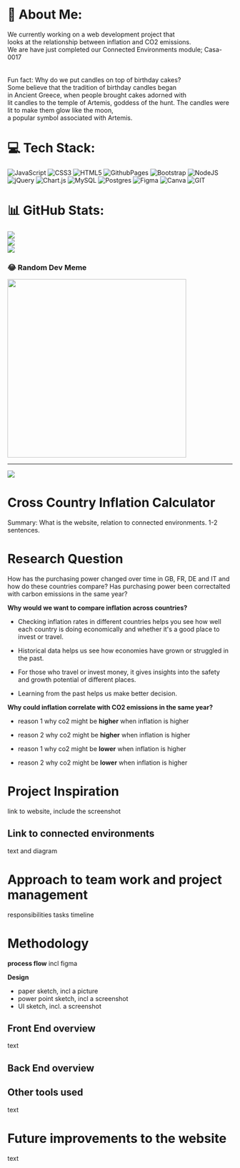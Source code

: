 # 💫 About Me:
We currently working on a web development project that <br>looks at the relationship between inflation and CO2 emissions.<br>We are have just completed our Connected Environments module; Casa-0017<br><br><br>Fun fact: Why do we put candles on top of birthday cakes?<br>Some believe that the tradition of birthday candles began <br>in Ancient Greece, when people brought cakes adorned with <br>lit candles to the temple of Artemis, goddess of the hunt. The candles were lit to make them glow like the moon, <br>a popular symbol associated with Artemis.


# 💻 Tech Stack:
![JavaScript](https://img.shields.io/badge/javascript-%23323330.svg?style=plastic&logo=javascript&logoColor=%23F7DF1E) ![CSS3](https://img.shields.io/badge/css3-%231572B6.svg?style=plastic&logo=css3&logoColor=white) ![HTML5](https://img.shields.io/badge/html5-%23E34F26.svg?style=plastic&logo=html5&logoColor=white) ![GithubPages](https://img.shields.io/badge/github%20pages-121013?style=plastic&logo=github&logoColor=white) ![Bootstrap](https://img.shields.io/badge/bootstrap-%238511FA.svg?style=plastic&logo=bootstrap&logoColor=white) ![NodeJS](https://img.shields.io/badge/node.js-6DA55F?style=plastic&logo=node.js&logoColor=white) ![jQuery](https://img.shields.io/badge/jquery-%230769AD.svg?style=plastic&logo=jquery&logoColor=white) ![Chart.js](https://img.shields.io/badge/chart.js-F5788D.svg?style=plastic&logo=chart.js&logoColor=white) ![MySQL](https://img.shields.io/badge/mysql-%2300000f.svg?style=plastic&logo=mysql&logoColor=white) ![Postgres](https://img.shields.io/badge/postgres-%23316192.svg?style=plastic&logo=postgresql&logoColor=white) ![Figma](https://img.shields.io/badge/figma-%23F24E1E.svg?style=plastic&logo=figma&logoColor=white) ![Canva](https://img.shields.io/badge/Canva-%2300C4CC.svg?style=plastic&logo=Canva&logoColor=white) ![GIT](https://img.shields.io/badge/Git-fc6d26?style=plastic&logo=git&logoColor=white)
# 📊 GitHub Stats:
![](https://github-readme-stats.vercel.app/api?username=CASA-girls&theme=radical&hide_border=false&include_all_commits=true&count_private=false)<br/>
![](https://github-readme-streak-stats.herokuapp.com/?user=CASA-girls&theme=radical&hide_border=false)<br/>
![](https://github-readme-stats.vercel.app/api/top-langs/?username=CASA-girls&theme=radical&hide_border=false&include_all_commits=true&count_private=false&layout=compact)

### 😂 Random Dev Meme
<img src='https://randommeme-five.vercel.app/' style="height: 400px;"/>

---
[![](https://visitcount.itsvg.in/api?id=CASA-girls&icon=0&color=0)](https://visitcount.itsvg.in)

<!-- Proudly created with GPRM ( https://gprm.itsvg.in ) -->



# Cross Country Inflation Calculator

Summary: What is the website, relation to connected environments. 1-2 sentences.

# Research Question

How has the purchasing power changed over time in GB, FR, DE and IT and how do these countries compare?​ Has purchasing power been correctalted with carbon emissions in the same year?

**Why would we want to compare inflation across countries?**

* Checking inflation rates in different countries helps you see how well each country is doing economically and whether it's a good place to invest or travel. ​

* Historical data helps us see how economies have grown or struggled in the past. ​

* For those who travel or invest money, it gives insights into the safety and growth potential of different places. ​

* Learning from the past helps us make better decision.

**Why could inflation correlate with CO2 emissions in the same year?**

* reason 1 why co2 might be **higher** when inflation is higher
* reason 2 why co2 might be **higher** when inflation is higher

* reason 1 why co2 might be **lower** when inflation is higher
* reason 2 why co2 might be **lower** when inflation is higher


# Project Inspiration

link to website, include the screenshot

## Link to connected environments

text and diagram

# Approach to team work and project management

responsibilities
tasks 
timeline

# Methodology

**process flow**
incl figma

**Design**

* paper sketch, incl a picture
* power point sketch, incl a screenshot
* UI sketch, incl. a screenshot 

## Front End overview

text

## Back End overview



## Other tools used
text 


# Future improvements to the website

text

